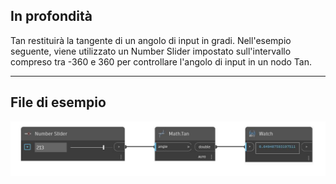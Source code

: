 ## In profondità
Tan restituirà la tangente di un angolo di input in gradi. Nell'esempio seguente, viene utilizzato un Number Slider impostato sull'intervallo compreso tra -360 e 360 per controllare l'angolo di input in un nodo Tan.
___
## File di esempio

![Tan](./DSCore.Math.Tan_img.jpg)

